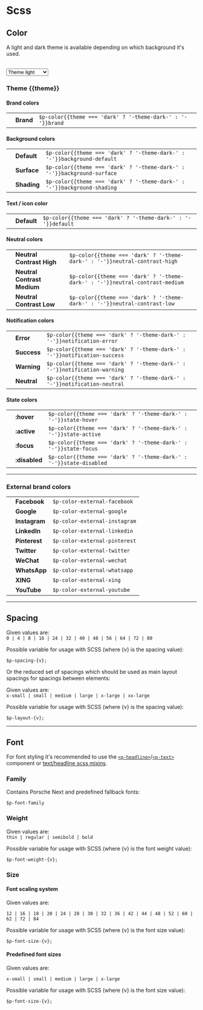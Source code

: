 # Scss

## Color

A light and dark theme is available depending on which background it's used.   

<br>
<select id="theme-selector" @change="theme = $event.target.value" :data-selected="theme">
  <option disabled>Select a theme</option>
  <option value="light">Theme light</option>
  <option value="dark">Theme dark</option>
</select>

### Theme {{theme}}

#### Brand colors

|                                                   |       |                     	             |
|---------------------------------------------------|------|------------------------------------|
| <ColorBadge :theme="theme" color="brand"/>  	    | **Brand** | `$p-color{{theme === 'dark' ? '-theme-dark-' : '-'}}brand`   |

#### Background colors

|                                                   |                |      	             |
|---------------------------------------------------|----------------|--------------------|
| <ColorBadge :theme="theme" color="background-default"/>      | **Default**    | `$p-color{{theme === 'dark' ? '-theme-dark-' : '-'}}background-default` |
| <ColorBadge :theme="theme" color="background-surface"/>      | **Surface**    | `$p-color{{theme === 'dark' ? '-theme-dark-' : '-'}}background-surface` |
| <ColorBadge :theme="theme" color="background-shading"/>      | **Shading**    | `$p-color{{theme === 'dark' ? '-theme-dark-' : '-'}}background-shading` |

#### Text / icon color

|                                                   |             |         	             |
|---------------------------------------------------|-------------|-----------------------|
| <ColorBadge :theme="theme" color="default"/>      | **Default** | `$p-color{{theme === 'dark' ? '-theme-dark-' : '-'}}default` |

#### Neutral colors

|                                                   |                      	                |                         |
|---------------------------------------------------|---------------------------------------|-------------------------|
| <ColorBadge :theme="theme" color="neutral-contrast-high"/>  	| **Neutral Contrast High** | `$p-color{{theme === 'dark' ? '-theme-dark-' : '-'}}neutral-contrast-high`   |
| <ColorBadge :theme="theme" color="neutral-contrast-medium"/>  | **Neutral Contrast Medium** | `$p-color{{theme === 'dark' ? '-theme-dark-' : '-'}}neutral-contrast-medium` |
| <ColorBadge :theme="theme" color="neutral-contrast-low"/>  	| **Neutral Contrast Low** | `$p-color{{theme === 'dark' ? '-theme-dark-' : '-'}}neutral-contrast-low`    |

#### Notification colors

|                                                           |            |          	                            |
|-----------------------------------------------------------|------------|---------------------------------------|
| <ColorBadge :theme="theme" color="notification-error"/>  	| **Error** | `$p-color{{theme === 'dark' ? '-theme-dark-' : '-'}}notification-error`     |
| <ColorBadge :theme="theme" color="notification-success"/> | **Success** | `$p-color{{theme === 'dark' ? '-theme-dark-' : '-'}}notification-success`   |
| <ColorBadge :theme="theme" color="notification-warning"/> | **Warning** | `$p-color{{theme === 'dark' ? '-theme-dark-' : '-'}}notification-warning`   |
| <ColorBadge :theme="theme" color="notification-neutral"/> | **Neutral** | `$p-color{{theme === 'dark' ? '-theme-dark-' : '-'}}notification-neutral`   |

#### State colors

|                                                     |           |                      	                  |
|-----------------------------------------------------|-----------|-------------------------------------------|
| <ColorBadge :theme="theme" color="state-hover"/>    | **:hover**    | `$p-color{{theme === 'dark' ? '-theme-dark-' : '-'}}state-hover`    |
| <ColorBadge :theme="theme" color="state-active"/>   | **:active**   | `$p-color{{theme === 'dark' ? '-theme-dark-' : '-'}}state-active`   |
| <ColorBadge :theme="theme" color="state-focus"/>    | **:focus**    | `$p-color{{theme === 'dark' ? '-theme-dark-' : '-'}}state-focus`    |
| <ColorBadge :theme="theme" color="state-disabled"/> | **:disabled** | `$p-color{{theme === 'dark' ? '-theme-dark-' : '-'}}state-disabled` |

---

### External brand colors

|                                               |     |                      	         |
|-----------------------------------------------|-----|--------------------------------|
| <ColorBadge color="external-facebook"/>  	    | **Facebook** | `$p-color-external-facebook`   |
| <ColorBadge color="external-google"/>  	    | **Google** | `$p-color-external-google`     |
| <ColorBadge color="external-instagram"/>  	| **Instagram** | `$p-color-external-instagram`  |
| <ColorBadge color="external-linkedin"/>  	    | **LinkedIn** | `$p-color-external-linkedin`   |
| <ColorBadge color="external-pinterest"/>  	| **Pinterest** | `$p-color-external-pinterest`   |
| <ColorBadge color="external-twitter"/>  	    | **Twitter** | `$p-color-external-twitter`    |
| <ColorBadge color="external-wechat"/>  	    | **WeChat** | `$p-color-external-wechat`     |
| <ColorBadge color="external-whatsapp"/>  	    | **WhatsApp** | `$p-color-external-whatsapp`     |
| <ColorBadge color="external-xing"/>  	        | **XING** | `$p-color-external-xing`     |
| <ColorBadge color="external-youtube"/>  	    | **YouTube** | `$p-color-external-youtube`    |

---

## Spacing

Given values are:  
`0 | 4 | 8 | 16 | 24 | 32 | 40 | 48 | 56 | 64 | 72 | 80`

Possible variable for usage with SCSS (where {v} is the spacing value):
```
$p-spacing-{v};
```

Or the reduced set of spacings which should be used as main layout spacings for spacings between elements:

Given values are:  
`x-small | small | medium | large | x-large | xx-large`

Possible variable for usage with SCSS (where {v} is the spacing value):
```
$p-layout-{v};
```

---

## Font
For font styling it's recommended to use the [`<p-headline>`](#/components/typography#headline)/[`<p-text>`](#/components/typography#text) component or [text/headline scss mixins](#/utilities/scss#mixins).

### Family
Contains Porsche Next and predefined fallback fonts:

```
$p-font-family
```

### Weight
Given values are:  
`thin | regular | semibold | bold`

Possible variable for usage with SCSS (where {v} is the font weight value):

```
$p-font-weight-{v};
```

### Size

#### Font scaling system
Given values are:  

`12 | 16 | 18 | 20 | 24 | 28 | 30 | 32 | 36 | 42 | 44 | 48 | 52 | 60 | 62 | 72 | 84`

Possible variable for usage with SCSS (where {v} is the font size value):
```
$p-font-size-{v};
```

#### Predefined font sizes
Given values are:  
 
`x-small | small | medium | large | x-large`

Possible variable for usage with SCSS (where {v} is the font size value):
```
$p-font-size-{v};
```

<script lang="ts">
  import Vue from 'vue';
import Component from 'vue-class-component';
  
  @Component
  export default class PlaygroundColor extends Vue {
    public theme: 'light' | 'dark' = 'light';
  }
</script>